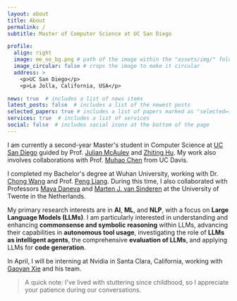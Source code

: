 ```yaml
---
layout: about
title: About
permalink: /
subtitle: Master of Computer Science at UC San Diego

profile:
  align: right
  image: me_no_bg.png # path of the image within the "assets/img/" folder
  image_circular: false # crops the image to make it circular
  address: >
    <p>UC San Diego</p>
    <p>La Jolla, California, USA</p>

news: true  # includes a list of news items
latest_posts: false  # includes a list of the newest posts
selected_papers: true # includes a list of papers marked as "selected={true}"
services: true  # includes a list of services
social: false  # includes social icons at the bottom of the page
---
```


I am currently a second-year Master's student in Computer Science at [UC San Diego](https://ucsd.edu/) guided by Prof. [Julian McAuley](https://cseweb.ucsd.edu/~jmcauley/) and [Zhiting Hu](http://zhiting.ucsd.edu/index.html). My work also involves collaborations with Prof. [Muhao Chen](https://muhaochen.github.io/) from UC Davis.

I completed my Bachelor's degree at Wuhan University, working with Dr. [Chong Wang](https://cs.whu.edu.cn/info/1019/2935.htm) and Prof. [Peng Liang](https://www.cs.rug.nl/search/People/PengLiang). During this time, I also collaborated with Professors [Maya Daneva](https://people.utwente.nl/m.daneva) and [Marten J. van Sinderen](https://people.utwente.nl/m.j.vansinderen) at the University of Twente in the Netherlands.

My primary research interests are in **AI**, **ML**, and **NLP**, with a focus on **Large Language Models (LLMs)**. I am particularly interested in understanding and enhancing **commonsense and symbolic reasoning** within LLMs, advancing their capabilities in **autonomous tool usage**, investigating the role of **LLMs as intelligent agents**, the comprehensive **evaluation of LLMs**, and applying LLMs for **code generation**.

In April, I will be interning at Nvidia in Santa Clara, California, working with [Gaoyan Xie](https://www.linkedin.com/in/gaoyan-xie-b2170517/) and his team.

> A quick note: I've lived with stuttering since childhood, so I appreciate your patience during our conversations.